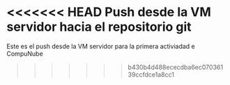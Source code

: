 <<<<<<< HEAD
Push desde la VM servidor hacia el repositorio git
=======
Este es el push desde la VM servidor para la primera activiadad e CompuNube
>>>>>>> b430b4d488ececdba6ec07036139ccfdce1a8cc1
